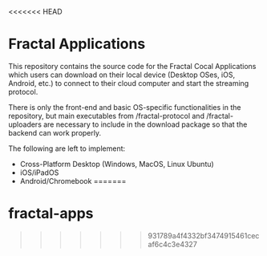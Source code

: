 <<<<<<< HEAD
# Fractal Applications

This repository contains the source code for the Fractal Cocal Applications which users can download on their local device (Desktop OSes, iOS, Android, etc.) to connect to their cloud computer and start the streaming protocol.

There is only the front-end and basic OS-specific functionalities in the repository, but main executables from /fractal-protocol and /fractal-uploaders are necessary to include in the download package so that the backend can work properly.

The following are left to implement:

- Cross-Platform Desktop (Windows, MacOS, Linux Ubuntu)
- iOS/iPadOS
- Android/Chromebook
=======
# fractal-apps
>>>>>>> 931789a4f4332bf3474915461cecaf6c4c3e4327
